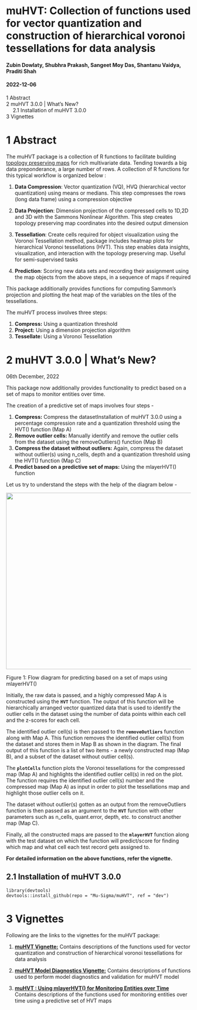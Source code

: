# muHVT: Collection of functions used for vector quantization and construction of hierarchical voronoi tessellations for data analysis

#### Zubin Dowlaty, Shubhra Prakash, Sangeet Moy Das, Shantanu Vaidya, Praditi Shah

#### 2022-12-06

<div id="TOC">

*   [<span class="toc-section-number">1</span> Abstract](#abstract)
*   [<span class="toc-section-number">2</span> muHVT 3.0.0 | What’s New?](#muhvt-3.0.0-whats-new)
    *   [<span class="toc-section-number">2.1</span> Installation of muHVT 3.0.0](#installation-of-muhvt-3.0.0)
*   [<span class="toc-section-number">3</span> Vignettes](#vignettes)

</div>

<div id="abstract" class="section level1" number="1">

# <span class="header-section-number">1</span> Abstract

The muHVT package is a collection of R functions to facilitate building [topology preserving maps](https://link.springer.com/chapter/10.1007/1-84628-118-0_7) for rich multivariate data. Tending towards a big data preponderance, a large number of rows. A collection of R functions for this typical workflow is organized below :

1.  **Data Compression**: Vector quantization (VQ), HVQ (hierarchical vector quantization) using means or medians. This step compresses the rows (long data frame) using a compression objective

2.  **Data Projection**: Dimension projection of the compressed cells to 1D,2D and 3D with the Sammons Nonlinear Algorithm. This step creates topology preserving map coordinates into the desired output dimension

3.  **Tessellation**: Create cells required for object visualization using the Voronoi Tessellation method, package includes heatmap plots for hierarchical Voronoi tessellations (HVT). This step enables data insights, visualization, and interaction with the topology preserving map. Useful for semi-supervised tasks

4.  **Prediction**: Scoring new data sets and recording their assignment using the map objects from the above steps, in a sequence of maps if required

This package additionally provides functions for computing Sammon’s projection and plotting the heat map of the variables on the tiles of the tessellations.

The muHVT process involves three steps:

1.  **Compress:** Using a quantization threshold
2.  **Project:** Using a dimension projection algorithm
3.  **Tessellate:** Using a Voronoi Tessellation

</div>

<div id="muhvt-3.0.0-whats-new" class="section level1" number="2">

# <span class="header-section-number">2</span> muHVT 3.0.0 | What’s New?

06th December, 2022

This package now additionally provides functionality to predict based on a set of maps to monitor entities over time.

The creation of a predictive set of maps involves four steps -

1.  **Compress:** Compress the datasetInstallation of muHVT 3.0.0 using a percentage compression rate and a quantization threshold using the HVT() function (Map A)
2.  **Remove outlier cells:** Manually identify and remove the outlier cells from the dataset using the removeOutliers() function (Map B)
3.  **Compress the dataset without outliers:** Again, compress the dataset without outlier(s) using n_cells, depth and a quantization threshold using the HVT() function (Map C)
4.  **Predict based on a predictive set of maps:** Using the mlayerHVT() function

Let us try to understand the steps with the help of the diagram below -

<img src="https://github.com/Mu-Sigma/muHVT/blob/dev/vignettes/mlayerHVT.png" width="672px" height="480px" />
<p class="caption">
Figure 1: Flow diagram for predicting based on a set of maps using mlayerHVT()
</p>

Initially, the raw data is passed, and a highly compressed Map A is constructed using the **`HVT`** function. The output of this function will be hierarchically arranged vector quantized data that is used to identify the outlier cells in the dataset using the number of data points within each cell and the z-scores for each cell.

The identified outlier cell(s) is then passed to the **`removeOutliers`** function along with Map A. This function removes the identified outlier cell(s) from the dataset and stores them in Map B as shown in the diagram. The final output of this function is a list of two items - a newly constructed map (Map B), and a subset of the dataset without outlier cell(s).

The **`plotCells`** function plots the Voronoi tessellations for the compressed map (Map A) and highlights the identified outlier cell(s) in red on the plot. The function requires the identified outlier cell(s) number and the compressed map (Map A) as input in order to plot the tessellations map and highlight those outlier cells on it.

The dataset without outlier(s) gotten as an output from the removeOutliers function is then passed as an argument to the **`HVT`** function with other parameters such as n_cells, quant.error, depth, etc. to construct another map (Map C).

Finally, all the constructed maps are passed to the **`mlayerHVT`** function along with the test dataset on which the function will predict/score for finding which map and what cell each test record gets assigned to.

**For detailed information on the above functions, refer the vignette.**

<div id="installation-of-muhvt-3.0.0" class="section level2" number="2.1">

## <span class="header-section-number">2.1</span> Installation of muHVT 3.0.0

<div class="sourceCode" id="cb1">

    library(devtools)
    devtools::install_github(repo = "Mu-Sigma/muHVT", ref = "dev")

</div>

</div>

</div>

<div id="vignettes" class="section level1" number="3">

# <span class="header-section-number">3</span> Vignettes

Following are the links to the vignettes for the muHVT package:

1.  [**muHVT Vignette:**](https://htmlpreview.github.io/?https://raw.githubusercontent.com/Mu-Sigma/muHVT/dev/vignettes/muHVT_vignette.html) Contains descriptions of the functions used for vector quantization and construction of hierarchical voronoi tessellations for data analysis

2.  [**muHVT Model Diagnostics Vignette:**](https://htmlpreview.github.io/?https://github.com/Mu-Sigma/muHVT/blob/dev/vignettes/muHVT_model_diagnostics_vignette.html) Contains descriptions of functions used to perform model diagnostics and validation for muHVT model

3.  [**muHVT : Using mlayerHVT() for Monitoring Entities over Time**](https://htmlpreview.github.io/?https://github.com/Mu-Sigma/muHVT/blob/dev/vignettes/muHVT_mlayerHVT_for_Monitoring_Entities_over_Time.html) Contains descriptions of the functions used for monitoring entities over time using a predictive set of HVT maps

</div>